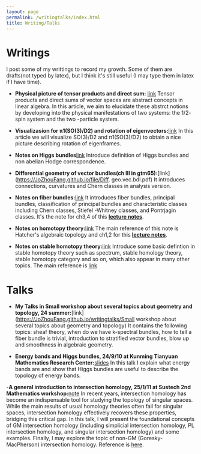 ```yaml
---
layout: page
permalink: /writingtalks/index.html
title: Writing/Talks
---
```


# Writings

I post some of my writtings to record my growth. Some of them are drafts(not typed by latex), but I think it's still useful (I may type them in latex if I have time).


- **Physical picture of tensor products and direct sum:** [link](https://JoZhouFang.github.io/file/Phy.pic.pdf)
Tensor products and direct sums of vector spaces are abstract concepts
in linear algebra. In this article, we aim to elucidate these abstrct notions
by developing into the physical manifestations of two systems: the 1/2-
spin system and the two -particle system.


- **Visualizasion for π1(SO(3)/D2) and rotation of eigenvectors:**[link](https://JoZhouFang.github.io/file/visual.grp.pdf) In this article we will visualize SO(3)/D2 and π1(SO(3)/D2) to obtain a nice picture describing rotation of eigenframes.

- **Notes on Higgs bundles**[link](https://JoZhouFang.github.io/file/Higgs.bdl.pdf) Introduce definition of Higgs bundles and non abelian Hodge correspondence.

- **Differential geometry of vector bundles(ch III in gtm65):**[link](https://JoZhouFang.github.io/file/Diff. geo.vec.bdl.pdf) It introduces connections, curvatures and Chern classes in analysis version.

- **Notes on fiber bundles:**[link](https://JoZhouFang.github.io/file/bdl.pdf) It introduces fiber bundles, principal bundles, classification of principal bundles and characteristic classes including Chern classes, Stiefel -Whitney classes, and Pontrjagin classes. It's the note for ch3,4 of this **[lecture notes](https://www.uio.no/studier/emner/matnat/math/MAT4540/h23/754notes-1.pdf)**.

- **Notes on homotopy theory:**[link](https://JoZhouFang.github.io/file/homotopy.pdf) The main reference of this note is Hatcher's algebraic topology and ch1,2 for this **[lecture notes](https://www.uio.no/studier/emner/matnat/math/MAT4540/h23/754notes-1.pdf)**.

- **Notes on stable homotopy theory:**[link](https://JoZhouFang.github.io/file/stb.pdf) Introduce some basic defintion in stable homotopy theory such as spectrum, stable homology theory, stable homotopy category and so on, which also appear in many other topics. The main reference is [link](https://services.math.duke.edu/~kgw/8803_Stable)

# Talks

- **My Talks in Small workshop about several topics about geometry and topology, 24 summer:**[link](https://JoZhouFang.github.io/writingtalks/Small workshop about several topics about geometry and topology) It contains the following topics: sheaf theory, when do we have k-spectral bundles, how to tell a fiber bundle is trivial, introduction to stratified vector bundles, blow up and smoothness in algebraic geometry.

- **Energy bands and Higgs bundles, 24/9/10 at Kunming Tianyuan Mathematics Research Center:**[slides](https://JoZhouFang.github.io/file/bands_Zhou.pdf) In this talk I explain what energy bands are and show that Higgs bundles are useful to describe the topology of energy bands.

-**A general introduction to intersection homology, 25/1/11 at Sustech 2nd Mathematics workshop:**[note](https://JoZhouFang.github.io/file/int_homolgy.pdf)  In recent years, intersection homology has become an indispensable tool for studying the topology of singular spaces. While the main results of usual homology theories often fail for singular spaces, intersection homology effectively recovers these properties, bridging this critical gap. In this talk, I will present the foundational concepts of GM intersection homology (including simplicial intersection homology, PL intersection homology, and singular intersection homology) and some examples. Finally, I may explore the topic of non-GM (Goresky-MacPherson) intersection homology. Reference is [here](https://www.cambridge.org/core/books/singular-intersection-homology/5F44CE866BA329E31D9AE92E7F9392BE). 

